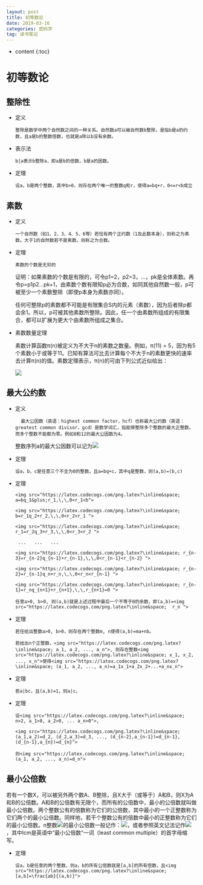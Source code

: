 ```yaml
---
layout: post
title: 初等数论
date: 2019-03-16
categories: 密码学
tag: 读书笔记
---
```


* content
{:toc}

# 初等数论

## 整除性

- 定义

      整除是数学中两个自然数之间的一种关系。自然数a可以被自然数b整除，是指b是a的约数，且a是b的整数倍数，也就是a除以b没有余数。

- 表示法

      b|a表示b整除a，即a是b的倍数，b是a的因数。

- 定理

      设a，b是两个整数，其中b>0，则存在两个唯一的整数q和r，使得a=bq+r，0<=r<b成立

## 素数

- 定义

      一个自然数（如1、2、3、4、5、6等）若恰有两个正约数（1及此数本身），则称之为素数。大于1的自然数若不是素数，则称之为合数。

- 定理

      素数的个数是无穷的

    证明：如果素数的个数是有限的，可令p1=2，p2=3，...，pk是全体素数。再令p=p1p2...pk+1，由素数个数有限知p必为合数，如同其他自然数一般，p可被至少一个素数整除（即使p本身为素数亦同）。

    任何可整除p的素数都不可能是有限集合S内的元素（素数），因为后者除p都会余1。所以，p可被其他素数所整除。因此，任一个由素数所组成的有限集合，都可以扩展为更大个由素数所组成之集合。

- 素数数量定理

    素数计算函数π(n)被定义为不大于n的素数之数量。例如，π(11) = 5，因为有5个素数小于或等于11。已知有算法可比去计算每个不大于n的素数更快的速率去计算π(n)的值。素数定理表示，π(n)的可由下列公式近似给出：

    <img src="https://latex.codecogs.com/png.latex?\inline&space;  {\displaystyle \pi (n)\approx {\frac {n}{\ln n}},} \pi(n) \approx \frac n {\ln n} ">

## 最大公约数

- 定义

        最大公因数（英语：highest common factor，hcf）也称最大公约数（英语：greatest common divisor，gcd）是数学词汇，指能够整除多个整数的最大正整数。而多个整数不能都为零。例如8和12的最大公因数为4。
        
    整数序列a的最大公因数可以记为<img src="https://latex.codecogs.com/png.latex?\inline&space;  (a_{1}, a_{2},... , a_{n}) ">

- 定理

      设a，b，c是任意三个不全为0的整数。且a=bq+c，其中q是整数，则(a,b)=(b,c)

- 定理
      
      <img src="https://latex.codecogs.com/png.latex?\inline&space; a=bq_1&plus;r_1,\,\,0<r_1<b">

      <img src="https://latex.codecogs.com/png.latex?\inline&space; b=r_1q_2+r_2,\,\,0<r_2<r_1 ">

      <img src="https://latex.codecogs.com/png.latex?\inline&space; r_1=r_2q_3+r_3,\,\,0<r_3<r_2 ">

       ...   ...   ...

      <img src="https://latex.codecogs.com/png.latex?\inline&space; r_{n-3}=r_{n-2}q_{n-1}+r_{n-1},\,\,0<r_{n-1}<r_{n-2} ">
      
      <img src="https://latex.codecogs.com/png.latex?\inline&space; r_{n-2}=r_{n-1}q_n+r_n,\,\,0<r_n<r_{n-1} ">

      <img src="https://latex.codecogs.com/png.latex?\inline&space; r_{n-1}=r_nq_{n+1}+r_{n+1},\,\,r_{n+1}=0 ">

      任意a>0, b>0, 则(a,b)就是上述过程中最后一个不等于0的余数，即(a,b)=<img src="https://latex.codecogs.com/png.latex?\inline&space;  r_n ">

- 定理

      若任给出整数a>0, b>0，则存在两个整数m, n使得(a,b)=ma+nb。

      若给出n个正整数，<img src="https://latex.codecogs.com/png.latex?\inline&space; a_1, a_2, ..., a_n">, 则存在整数<img src="https://latex.codecogs.com/png.latex?\inline&space; x_1, x_2, ..., x_n">使得<img src="https://latex.codecogs.com/png.latex?\inline&space; (a_1, a_2, ..., a_n)=a_1x_1+a_2x_2+...+a_nx_n">

- 定理

      若a|bc，且(a,b)=1，则a|c。

- 定理

      设<img src="https://latex.codecogs.com/png.latex?\inline&space; n>2, a_1>0, a_2>0, ... a_n>0">,
      
      <img src="https://latex.codecogs.com/png.latex?\inline&space; (a_1,a_2)=d_2, (d_2,a_3)=d_3, ..., (d_{n-2},a_{n-1})=d_{n-1}, (d_{n-1},a_{n})=d_{n}">

      则<img src="https://latex.codecogs.com/png.latex?\inline&space; (a_1, a_2, ..., a_n)=d_n">

## 最小公倍数

若有一个数X，可以被另外两个数A、B整除，且X大于（或等于）A和B，则X为A和B的公倍数。A和B的公倍数有无限个，而所有的公倍数中，最小的公倍数就叫做最小公倍数。两个整数公有的倍数称为它们的公倍数，其中最小的一个正整数称为它们两个的最小公倍数。同样地，若干个整数公有的倍数中最小的正整数称为它们的最小公倍数。n整数<img src="https://latex.codecogs.com/png.latex?\inline&space; a_1, a_2, \cdots , a_n">的最小公倍数一般记作：<img src="https://latex.codecogs.com/png.latex?\inline&space; [a_1, a_2, \cdots , a_n]">，或者参照英文记法记作<img src="https://latex.codecogs.com/png.latex?\inline&space; \operatorname{lcm}(a_1, a_2, \cdots , a_n)">，其中lcm是英语中“最小公倍数”一词（least common multiple）的首字母缩写。

- 定理

      设a，b是任意的两个整数，则a，b的所有公倍数就是[a,b]的所有倍数，且<img src="https://latex.codecogs.com/png.latex?\inline&space; [a,b]=\frac{ab}{(a,b)}">
